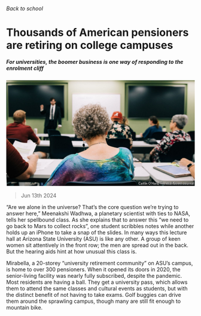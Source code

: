 ###### Back to school

# Thousands of American pensioners are retiring on college campuses 

##### For universities, the boomer business is one way of responding to the enrolment cliff 

![image](images/20240615_USP512.jpg) 

> Jun 13th 2024 

“Are we alone in the universe? That’s the core question we’re trying to answer here,” Meenakshi Wadhwa, a planetary scientist with ties to NASA, tells her spellbound class. As she explains that to answer this “we need to go back to Mars to collect rocks”, one student scribbles notes while another holds up an iPhone to take a snap of the slides. In many ways this lecture hall at Arizona State University (ASU) is like any other. A group of keen women sit attentively in the front row; the men are spread out in the back. But the hearing aids hint at how unusual this class is. 

Mirabella, a 20-storey “university retirement community” on ASU’s campus, is home to over 300 pensioners. When it opened its doors in 2020, the senior-living facility was nearly fully subscribed, despite the pandemic. Most residents are having a ball. They get a university pass, which allows them to attend the same classes and cultural events as students, but with the distinct benefit of not having to take exams. Golf buggies can drive them around the sprawling campus, though many are still fit enough to mountain bike. 

